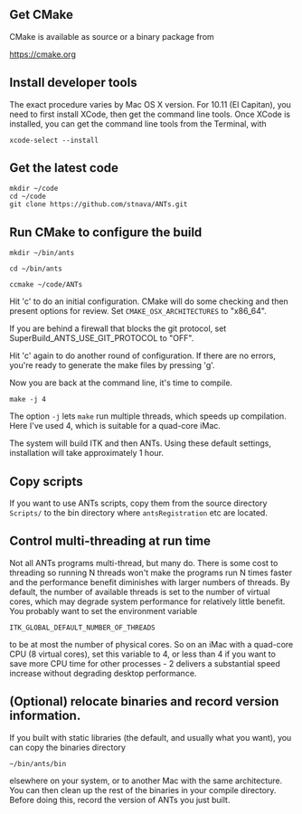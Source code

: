 ## Get CMake

CMake is available as source or a binary package from 

  https://cmake.org


## Install developer tools 

The exact procedure varies by Mac OS X version. For 10.11 (El Capitan), you need to first install XCode, then get the command line tools. Once XCode is installed, you can get the command line tools from the Terminal, with

```xcode-select --install```


## Get the latest code

```
mkdir ~/code 
cd ~/code
git clone https://github.com/stnava/ANTs.git
```

## Run CMake to configure the build

```
mkdir ~/bin/ants

cd ~/bin/ants

ccmake ~/code/ANTs
```

Hit 'c' to do an initial configuration. CMake will do some checking and then present options for review. Set `CMAKE_OSX_ARCHITECTURES` to "x86_64". 

If you are behind a firewall that blocks the git protocol, set SuperBuild_ANTS_USE_GIT_PROTOCOL to "OFF".

Hit 'c' again to do another round of configuration. If there are no errors, you're ready to generate the make files by pressing 'g'.

Now you are back at the command line, it's time to compile.

```
make -j 4
```

The option `-j` lets `make` run multiple threads, which speeds up compilation. Here I've used 4, which is suitable for a quad-core iMac. 

The system will build ITK and then ANTs. Using these default settings, installation will take approximately 1 hour.


## Copy scripts 

If you want to use ANTs scripts, copy them from the source directory `Scripts/` to the bin directory where `antsRegistration` etc are located.


## Control multi-threading at run time

Not all ANTs programs multi-thread, but many do. There is some cost to threading so running N threads won't make the programs run N times faster and the performance benefit diminishes with larger numbers of threads. By default, the number of available threads is set to the number of virtual cores, which may degrade system performance for relatively little benefit. You probably want to set the environment variable

```ITK_GLOBAL_DEFAULT_NUMBER_OF_THREADS```

to be at most the number of physical cores. So on an iMac with a quad-core CPU (8 virtual cores), set this variable to 4, or less than 4 if you want to save more CPU time for other processes - 2 delivers a substantial speed increase without degrading desktop performance.


## (Optional) relocate binaries and record version information. 

If you built with static libraries (the default, and usually what you want), you can copy the binaries directory

```
~/bin/ants/bin
```

elsewhere on your system, or to another Mac with the same architecture. You can then clean up the rest of the binaries in your compile directory. Before doing this, record the version of ANTs you just built. 
